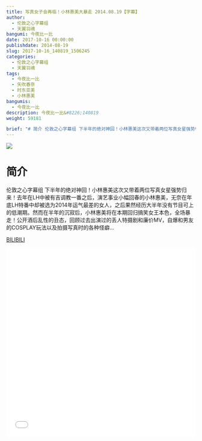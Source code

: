 ```yaml
---
title: 写真女子会再临！小林惠美大暴走 2014.08.19【字幕】
author: 
  - 伦敦之心字幕组
  - 天翼羽魂
bangumi: 今夜比一比
date: 2017-10-16 00:00:00
publishdate: 2014-08-19
slug: 2017-10-16_140819_1506245
categories: 
  - 伦敦之心字幕组
  - 天翼羽魂
tags: 
  - 今夜比一比
  - 矢吹春奈
  - 时东亚美
  - 小林惠美
bangumis: 
  - 今夜比一比
description: 今夜比一比&#8226;140819
weight: 59181

brief: "# 简介 伦敦之心字幕组 下半年的绝对神回！小林惠美这次又带着两位写真女星强势归来！去年在LH中被有吉调教一番之后，演艺事业小幅回春的小林惠美，无奈在年底LH特番中却被选为2014年运气最差的女人，之后果然经历大半年没有节目可上的低潮期。然而在半年的沉寂后，小林惠美将在本期回归搞笑女王本色，全场暴走！公开酒后乱性的丑态，回顾过去出演过的丢人特摄剧和廉价MV，自爆和男友的COSPLAY玩法以及拍摄写真时的各种怪癖…"
---
```


![](https://i.imgur.com/sxj1b7U.jpg)

# 简介  
伦敦之心字幕组 下半年的绝对神回！小林惠美这次又带着两位写真女星强势归来！去年在LH中被有吉调教一番之后，演艺事业小幅回春的小林惠美，无奈在年底LH特番中却被选为2014年运气最差的女人，之后果然经历大半年没有节目可上的低潮期。然而在半年的沉寂后，小林惠美将在本期回归搞笑女王本色，全场暴走！公开酒后乱性的丑态，回顾过去出演过的丢人特摄剧和廉价MV，自爆和男友的COSPLAY玩法以及拍摄写真时的各种怪癖…

  [BILIBILI](https://www.bilibili.com/video/av1506245/)


<div class="vcontainer">  <iframe class='video' src="//www.bilibili.com/blackboard/player.html?aid=1506245" width="100%" height="500" frameborder="0" allowfullscreen="allowfullscreen"></iframe></div>
